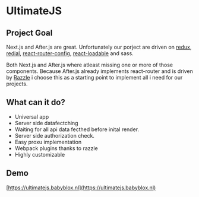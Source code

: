 # UltimateJS

## Project Goal
Next.js and After.js are great. Unfortunately our porject are driven on [redux](https://github.com/reduxjs/redux), [redial](https://github.com/lemonCMS/redial), [react-router-config](https://github.com/ReactTraining/react-router/tree/master/packages/react-router-config), [react-loadable](https://github.com/jamiebuilds/react-loadable)
and sass.

Both Next.js and After.js where atleast missing one or more of those components. Because After.js already implements react-router and is driven by 
[Razzle](https://github.com/jaredpalmer/razzle) i choose this as a starting point to implement all i need for our projects.


## What can it do?
- Universal app
- Server side datafectching
- Waiting for all api data fecthed before inital render.
- Server side authorization check.
- Easy proxu implementation
- Webpack plugins thanks to razzle
- Highly customizable

## Demo
[https://ultimatejs.babyblox.nl](https://ultimatejs.babyblox.nl)
